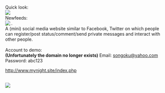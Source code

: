 

Quick look:
<br>
<img src="quicklook.jpg" align='left'>
<br>
Newfeeds:
<br>
<img src="quicklook2.jpg" align='left'>
.
<br>
A (mini) social media website similar to Facebook, Twitter on which people can register/post status/comment/send private messages and interact with other people.
<br>
<br>
Account to demo:<br>
<b>(Unfortunately the domain no longer exists)</b>
Email: songoku@yahoo.com<br>
Password: abc123<br>

http://www.mynight.site/index.php

<br>
<img src="quicklook3.jpg" align='left'>
